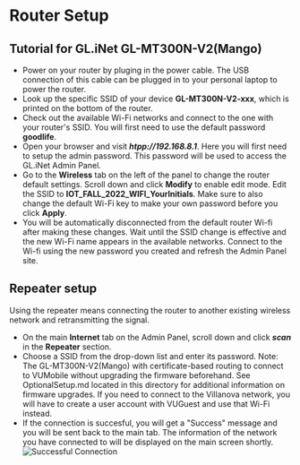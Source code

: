 # Router Setup 

## Tutorial for GL.iNet GL-MT300N-V2(Mango) 

- Power on your router by pluging in the power cable.
The USB connection of this cable can be plugged in to your personal laptop to power the router. 
- Look up the specific SSID of your device **GL-MT300N-V2-xxx**, which is printed on the bottom of the router.
- Check out the available Wi-Fi networks and connect to the one with your router's SSID. 
You will first need to use the default password **goodlife**.
- Open your browser and visit **_htpp://192.168.8.1_**.
Here you will first need to setup the admin password. This password will be used to access the GL.iNet Admin Panel.
- Go to the **Wireless** tab on the left of the panel to change the router default settings.
Scroll down and click **Modify** to enable edit mode. Edit the SSID to **IOT_FALL_2022_WIFI_YourInitials**. 
Make sure to also change the default Wi-Fi key to make your own password before you click **Apply**.
- You will be automatically disconnected from the default router Wi-fi after making these changes.
Wait until the SSID change is effective and the new Wi-Fi name appears in the available networks.
Connect to the Wi-fi using the new password you created and refresh the Admin Panel site.

## Repeater setup
Using the repeater means connecting the router to another existing wireless network and retransmitting the signal.

- On the main **Internet** tab on the Admin Panel, scroll down and click **_scan_** in the **Repeater** section.
- Choose a SSID from the drop-down list and enter its password.
Note: The GL-MT300N-V2(Mango) with certificate-based routing to connect to VUMobile without upgrading the firmware beforehand. 
See OptionalSetup.md located in this directory for additional information on firmware upgrades.
If you need to connect to the Villanova network, you will have to create a user account with VUGuest and use that Wi-Fi instead.
- If the connection is succesful, you will get a "Success" message and you will be sent back to the main tab.
The information of the network you have connected to will be displayed on the main screen shortly. 
![Successful Connection](/Images/Successful_Connection.jpeg)
